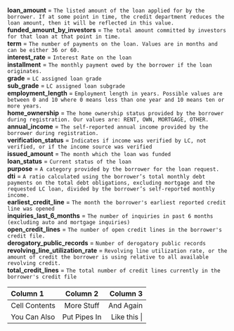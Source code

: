 **loan_amount** = `The listed amount of the loan applied for by the borrower. If at some point in time, the credit department reduces the loan amount, then it will be reflected in this value.`<br>
**funded_amount_by_investors** = `The total amount committed by investors for that loan at that point in time.`<br>
**term** = `The number of payments on the loan. Values are in months and can be either 36 or 60.` <br>
**interest_rate** = `Interest Rate on the loan`<br>
**installment** = `The monthly payment owed by the borrower if the loan originates.`<br>
**grade** = `LC assigned loan grade`<br>
**sub_grade** = `LC assigned loan subgrade`<br>
**employment_length** = `Employment length in years. Possible values are between 0 and 10 where 0 means less than one year and 10 means ten or more years. `<br>
**home_ownership** = `The home ownership status provided by the borrower during registration. Our values are: RENT, OWN, MORTGAGE, OTHER.`<br>
**annual_income** = `The self-reported annual income provided by the borrower during registration.`<br>
**verification_status** = `Indicates if income was verified by LC, not verified, or if the income source was verified`<br>
**issued_amount** = `The month which the loan was funded`<br>
**loan_status** = `Current status of the loan`<br>
**purpose** = `A category provided by the borrower for the loan request. `<br>
**dti** = `A ratio calculated using the borrower’s total monthly debt payments on the total debt obligations, excluding mortgage and the requested LC loan, divided by the borrower’s self-reported monthly income.`<br>
**earliest_credit_line** = `The month the borrower's earliest reported credit line was opened`<br>
**inquiries_last_6_months** = `The number of inquiries in past 6 months (excluding auto and mortgage inquiries)`<br>
**open_credit_lines** = `The number of open credit lines in the borrower's credit file.`<br>
**derogatory_public_records** = `Number of derogatory public records`<br>
**revolving_line_utilization_rate** = `Revolving line utilization rate, or the amount of credit the borrower is using relative to all available revolving credit.`<br>
**total_credit_lines** = `The total number of credit lines currently in the borrower's credit file`


| Column 1       | Column 2     | Column 3     |
| :------------- | :----------: | -----------: |
|  Cell Contents | More Stuff   | And Again    |
| You Can Also   | Put Pipes In | Like this \| |
